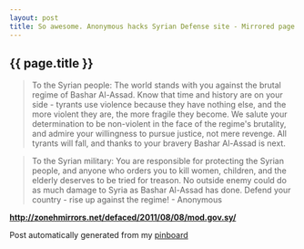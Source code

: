 ```yaml
---
layout: post
title: So awesome. Anonymous hacks Syrian Defense site - Mirrored page
---
```


## {{ page.title }}

> To the Syrian people: The world stands with you against the brutal regime of Bashar Al-Assad. Know that time and history are on your side - tyrants use violence because they have nothing else, and the more violent they are, the more fragile they become. We salute your determination to be non-violent in the face of the regime's brutality, and admire your willingness to pursue justice, not mere revenge. All tyrants will fall, and thanks to your bravery Bashar Al-Assad is next.
  
> To the Syrian military: You are responsible for protecting the Syrian people, and anyone who orders you to kill women, children, and the elderly deserves to be tried for treason. No outside enemy could do as much damage to Syria as Bashar Al-Assad has done. Defend your country - rise up against the regime! - Anonymous  

<strong><a href='http://zonehmirrors.net/defaced/2011/08/08/mod.gov.sy/'>http://zonehmirrors.net/defaced/2011/08/08/mod.gov.sy/</a></strong>

Post automatically generated from my <a href="http://pinboard.in/u:ndfine">pinboard</a>
